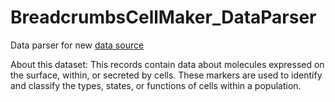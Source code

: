 # BreadcrumbsCellMaker_DataParser
Data parser for new [data source](http://xteam.xbio.top/CellMarker/download.jsp)

About this dataset:
This records contain data about molecules expressed on the surface, within, or secreted by cells. These markers are used to identify and classify the types, states, or functions of cells within a population. 
